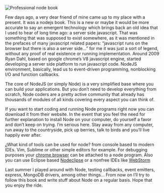 <img src="http://it-ebooks.info/images/ebooks/2/professional_node.js.jpg" title="Professional node book" />
<p>Few days ago, a very dear friend of mine came up to my place with a present. It was a nodejs book. This is a new or maybe it would be more accurate to say an emergent technology which brings back an old idea that I used to hear of long time ago: a server side javascript. That was something that was supposed to exist somewhere, as it was mentioned in the prefaces of many javascript related papers: “javascript runs on the browser but there is also a server side…”
for me it was just a sort of legend, without any proof of real existence or running implementation.
Around 2009 Ryan Dahl, based on google chrome’s V8 javascript engine, started developing a server side platform to run javascript code. NodeJS environment, basically, lead us to event-driven programming, nonblocking I/O and function callbacks.
</p>
<p>
The core of NodeJS (or simply Node) is a very simplified base where you can build your applications. But you don’t need to develop everything from scratch, Node coders are a pretty active community that  already has thousands of modules of all kinds covering every aspect you can think of.</p>
<p>
If you want to start coding and running Node programs right now you can download it from their website. In the event that you feel the need for further explanation to install Node on your computer, do yourself a favor and don’t keep on trying. I’m serious here. Stay away from any computer, run away to the countryside, pick up berries, talk to birds and you’ll live happily ever after.</p>
<p>
¿What kind of tools can be used for node? from console based to modern IDEs. Vim, Sublime or other simple editors for example. For debugging purposes your <a href="http://erickrdch.com/2012/09/debug-a-nodejs-app-with-chrome-dev-tools.html">chrome browser</a> can be attached to a node program. Also you can use Eclipse based <a href="http://www.nodeclipse.org/">Nodeclipse</a> or a nonfree IDEs like <a href="http://www.jetbrains.com/webstorm/">WebStorm</a></p>
<p>
Last summer I played around with Node, testing callbacks, event emitters, express, MongoDB drivers, among other things... From now on I’ll try to follow this book and write stuff about Node on a regular basis. Hope that you enjoy the ride.</p>
